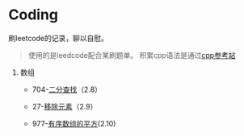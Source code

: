 # Coding
刷leetcode的记录，聊以自慰。
>使用的是leedcode配合某刷题单。
>积累cpp语法是通过[cpp参考站](https://legacy.cplusplus.com/reference/)
1. 数组
	
	- 704-[二分查找](./数组/704-二分查找.md)（2.8）
	
	- 27-[移除元素](./数组/27-移除元素.md)（2.9）
	
	- 977-[有序数组的平方](./数组/977-有序数组的平方.md)(2.10)

